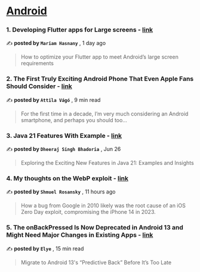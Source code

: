 
<h1><a href=https://medium.com/tag/android/recommended target="_blank" rel="noopener noreferrer">Android</a></h1>
<h3>1. Developing Flutter apps for Large screens - <a href=https://medium.com/flutter/developing-flutter-apps-for-large-screens-53b7b0e17f10?source=tag_recommended_feed---------0-84----------android----------bf0b18ed_5e70_4b4d_a20f_6e6c6a77a757------- target="_blank" rel="noopener noreferrer">link</a></h3>

✍️ **posted by `Mariam Hasnany`** <date> , 1 day ago</date>

<blockquote>How to optimize your Flutter app to meet Android’s large screen requirements</blockquote>

<h3>2. The First Truly Exciting Android Phone That Even Apple Fans Should Consider - <a href=https://medium.com/@attilavago/the-first-truly-exciting-android-phone-that-even-apple-fans-should-consider-9ef205d678ae?source=tag_recommended_feed---------1-107----------android----------bf0b18ed_5e70_4b4d_a20f_6e6c6a77a757------- target="_blank" rel="noopener noreferrer">link</a></h3>

✍️ **posted by `Attila Vágó`** <date> , 9 min read</date>

<blockquote>For the first time in a decade, I’m very much considering an Android smartphone, and perhaps you should too…</blockquote>

<h3>3. Java 21 Features With Example - <a href=https://medium.com/@dheerubhadoria/java-21-features-with-example-a348f4c40e99?source=tag_recommended_feed---------2-85----------android----------bf0b18ed_5e70_4b4d_a20f_6e6c6a77a757------- target="_blank" rel="noopener noreferrer">link</a></h3>

✍️ **posted by `Dheeraj Singh Bhadoria`** <date> , Jun 26</date>

<blockquote>Exploring the Exciting New Features in Java 21: Examples and Insights</blockquote>

<h3>4. My thoughts on the WebP exploit - <a href=https://medium.com/@shmuelr/my-thoughts-on-the-webp-exploit-98c2e024929f?source=tag_recommended_feed---------3-84----------android----------bf0b18ed_5e70_4b4d_a20f_6e6c6a77a757------- target="_blank" rel="noopener noreferrer">link</a></h3>

✍️ **posted by `Shmuel Rosansky`** <date> , 11 hours ago</date>

<blockquote>How a bug from Google in 2010 likely was the root cause of an iOS Zero Day exploit, compromising the iPhone 14 in 2023.</blockquote>

<h3>5. The onBackPressed Is Now Deprecated in Android 13 and Might Need Major Changes in Existing Apps - <a href=https://medium.com/mobile-app-development-publication/migrate-to-android-13-predictive-back-soon-before-its-too-late-e1e1723f392?source=tag_recommended_feed---------4-107----------android----------bf0b18ed_5e70_4b4d_a20f_6e6c6a77a757------- target="_blank" rel="noopener noreferrer">link</a></h3>

✍️ **posted by `Elye`** <date> , 15 min read</date>

<blockquote>Migrate to Android 13's “Predictive Back” Before It’s Too Late</blockquote>

